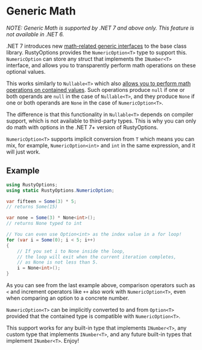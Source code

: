 # Generic Math

_NOTE: Generic Math is supported by .NET 7 and above only. This feature is not available in .NET 6._

.NET 7 introduces new [math-related generic interfaces](https://learn.microsoft.com/en-us/dotnet/standard/generics/math) to the base class library. RustyOptions provides the `NumericOption<T>` type to support this. `NumericOption` can store any struct that implements the `INumber<T>` interface, and allows you to transparently perform math operations on these optional values.

This works similarly to `Nullable<T>` which also [allows you to perform math operations on contained values](https://learn.microsoft.com/en-us/dotnet/csharp/language-reference/builtin-types/nullable-value-types#lifted-operators). Such operations produce `null` if one or both operands are `null` in the case of `Nullable<T>`, and they produce `None` if one or both operands are `None` in the case of `NumericOption<T>`.

The difference is that this functionality in `Nullable<T>` depends on compiler support, which is not available to third-party types. This is why you can only do math with options in the .NET 7+ version of RustyOptions.

`NumericOption<T>` supports implicit conversion from `T` which means you can mix, for example, `NumericOption<int>` and `int` in the same expression, and it will just work.

## Example

```csharp
using RustyOptions;
using static RustyOptions.NumericOption;

var fifteen = Some(3) * 5;
// returns Some(15)

var none = Some(3) * None<int>();
// returns None typed to int

// You can even use Option<int> as the index value in a for loop!
for (var i = Some(0); i < 5; i++)
{
    // If you set i to None inside the loop,
    // the loop will exit when the current iteration completes,
    // as None is not less than 5.
    i = None<int>();
}
```

As you can see from the last example above, comparison operators such as `<` and increment operators like `++` also work with `NumericOption<T>`, even when comparing an option to a concrete number.

`NumericOption<T>` can be implicitly converted to and from `Option<T>` provided that the contained type is compatible with `NumericOption<T>`.

This support works for any built-in type that implements `INumber<T>`, any custom type that implements `INumber<T>`, and any future built-in types that implement `INumber<T>`. Enjoy!
